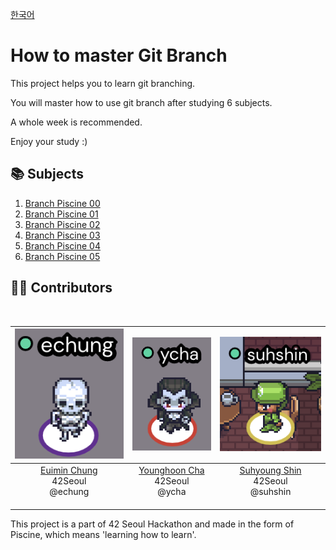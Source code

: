 [한국어](https://github.com/euiminnn/Learn-Git-Branch/blob/main/README.kr.md)
# How to master Git Branch

This project helps you to learn git branching.

You will master how to use git branch after studying 6 subjects.

A whole week is recommended.

Enjoy your study :)

## 📚 Subjects
1. [Branch Piscine 00](https://github.com/euiminnn/Learn-Git-Branch/blob/main/piscine00/README.md)
2. [Branch Piscine 01](https://github.com/euiminnn/Learn-Git-Branch/blob/main/piscine01/README.md)
3. [Branch Piscine 02](https://github.com/euiminnn/Learn-Git-Branch/blob/main/piscine02/README.mdd)
4. [Branch Piscine 03](https://github.com/euiminnn/Learn-Git-Branch/blob/main/piscine03/README.md)
5. [Branch Piscine 04](https://github.com/euiminnn/Learn-Git-Branch/blob/main/piscine04/README.md)
6. [Branch Piscine 05](https://github.com/euiminnn/Learn-Git-Branch/blob/main/piscine05/README.md)

## 👨‍🏫 Contributors
<br/>

| ![](https://github.com/euiminnn/Learn-Git-Branch/blob/main/assets/echung.png?raw=true&s) | ![](https://github.com/euiminnn/Learn-Git-Branch/blob/main/assets/ycha.png?raw=true) | ![](https://github.com/euiminnn/Learn-Git-Branch/blob/main/assets/suhshin.png?raw=true) |
| :---: | :---: | :---: |
| [Euimin Chung](https://github.com/euiminnn)<br/>42Seoul<br/>@echung<br/>&nbsp; &nbsp; &nbsp; &nbsp; &nbsp; &nbsp; &nbsp; &nbsp; | [Younghoon Cha](https://github.com/Skyrich2000)<br/>42Seoul<br/>@ycha<br/>&nbsp; &nbsp; &nbsp; &nbsp; &nbsp; &nbsp; &nbsp; &nbsp; | [Suhyoung Shin](https://github.com/rkskekzzz)<br/>42Seoul<br/>@suhshin<br/>&nbsp; &nbsp; &nbsp; &nbsp; &nbsp; &nbsp; &nbsp; &nbsp; |


This project is a part of 42 Seoul Hackathon and made in the form of Piscine, which means 'learning how to learn'.
